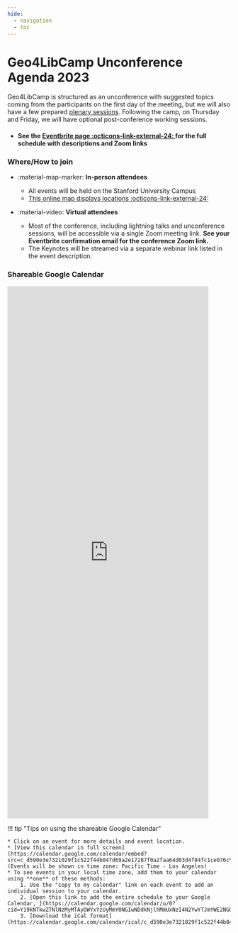 ```yaml
---
hide:
  - navigation
  - toc
---
```


# Geo4LibCamp Unconference Agenda 2023

Geo4LibCamp is structured as an unconference with suggested topics coming from the participants on the first day of the meeting, but we will also have a few prepared [plenary sessions](sessions.md). Following the camp, on Thursday and Friday, we will have optional post-conference working sessions.

<div class="grid cards" markdown>

- #### See the [Eventbrite page :octicons-link-external-24:  ](https://www.eventbrite.com/e/geo4libcamp-2023-tickets-643151833447?aff=oddtdtcreator) for the full schedule with descriptions and Zoom links

</div>


### Where/How to join

<div class="grid cards" markdown>

- :material-map-marker: **In-person attendees** 

    - All events will be held on the Stanford University Campus
    - [This online map displays locations :octicons-link-external-24:](https://felt.com/map/Geo4LibCamp-2023-lFwiBlkYSgeffJ8uwxryEA?loc=37.433323,-122.170171,16.02z&share=1)

- :material-video: **Virtual attendees**

    - Most of the conference, including lightning talks and unconference sessions, will be accessible via a single Zoom meeting link. **See your Eventbrite confirmation email for the conference Zoom link.** 
    - The Keynotes will be streamed via a separate webinar link listed in the event description.

</div>




### Shareable Google Calendar

<iframe src="https://calendar.google.com/calendar/embed?height=1000&wkst=2&bgcolor=%23ffffff&ctz=America%2FLos_Angeles&showCalendars=0&mode=AGENDA&showTabs=1&showNav=1&src=Y19kNTkwZTNlNzMyMTAyOWYxYzUyMmY0NGIwNDdkNjlhMmUxNzI4N2YwYTJmYWE2NGQwM2Q0Zjg0ZmMxY2UwNzZjQGdyb3VwLmNhbGVuZGFyLmdvb2dsZS5jb20&color=%230B8043" style="border-width:0" width="90%" height="1200" frameborder="0" scrolling="no"></iframe>


!!! tip "Tips on using the shareable Google Calendar"
   
	* Click on an event for more details and event location.
	* [View this calendar in full screen](https://calendar.google.com/calendar/embed?src=c_d590e3e7321029f1c522f44b047d69a2e17287f0a2faa64d03d4f84fc1ce076c%40group.calendar.google.com&ctz=America%2FLos_Angeles) (Events will be shown in time zone: Pacific Time - Los Angeles)
	* To see events in your local time zone, add them to your calendar using **one** of these methods:
		1. Use the "copy to my calendar" link on each event to add an individual session to your calendar.
		2. [Open this link to add the entire schedule to your Google Calendar, ](https://calendar.google.com/calendar/u/0?cid=Y19kNTkwZTNlNzMyMTAyOWYxYzUyMmY0NGIwNDdkNjlhMmUxNzI4N2YwYTJmYWE2NGQwM2Q0Zjg0ZmMxY2UwNzZjQGdyb3VwLmNhbGVuZGFyLmdvb2dsZS5jb20)
		3. [Download the iCal format](https://calendar.google.com/calendar/ical/c_d590e3e7321029f1c522f44b047d69a2e17287f0a2faa64d03d4f84fc1ce076c%40group.calendar.google.com/public/basic.ics)










